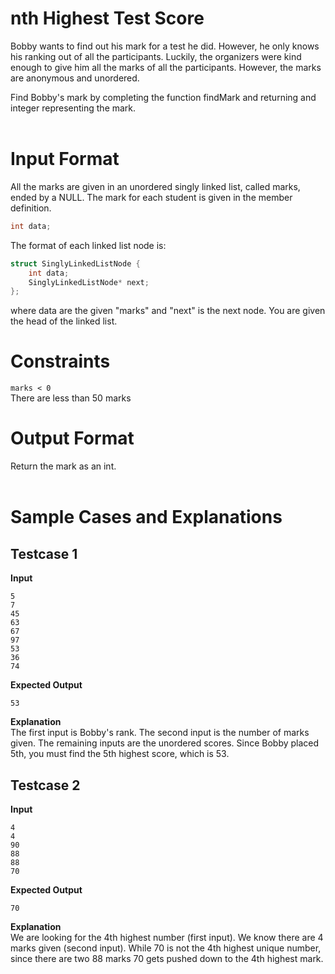 # nth Highest Test Score  

Bobby wants to find out his mark for a test he did. However, he only knows his ranking out of all the participants. Luckily, the organizers were kind enough to give him all the marks of all the participants. However, the marks are anonymous and unordered. 

Find Bobby's mark by completing the function findMark and returning and integer representing the mark.  
<br>

# Input Format 

All the marks are given in an unordered singly linked list, called marks, ended by a NULL. The mark for each student is given in the member definition.
```c
int data;
```
The format of each linked list node is:
```c
struct SinglyLinkedListNode {
    int data;
    SinglyLinkedListNode* next;
};
```
where data are the given "marks" and "next" is the next node.
You are given the head of the linked list.
<br>

# Constraints  
``` marks < 0 ```   
There are less than 50 marks
<br>

# Output Format  
Return the mark as an int.   
<br>

# Sample Cases and Explanations  
## Testcase 1
**Input**
```
5
7
45
63
67
97
53
36
74
```
**Expected Output**
```
53
```
**Explanation**  
The first input is Bobby's rank. The second input is the number of marks given. The remaining inputs are the unordered scores. Since Bobby placed 5th, you must find the 5th highest score, which is 53.

## Testcase 2
**Input**
```
4
4
90
88
88
70
```
**Expected Output**
```
70
```
**Explanation**   
We are looking for the 4th highest number (first input). We know there are 4 marks given (second input). While 70 is not the 4th highest unique number, since there are two 88 marks 70 gets pushed down to the 4th highest mark.